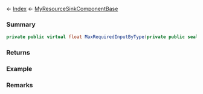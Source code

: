 ← [Index](Api-Index) ← [MyResourceSinkComponentBase](VRage.Game.Components.MyResourceSinkComponentBase)

### Summary

```csharp
private public virtual float MaxRequiredInputByType(private public sealed struct.MyDefinitionId resourceTypeId)
```

### Returns

### Example

### Remarks

